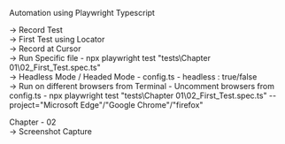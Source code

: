Automation using Playwright Typescript

-> Record Test <br/> 
-> First Test using Locator <br/> 
-> Record at Cursor <br/>
-> Run Specific file - npx playwright test "tests\\Chapter 01\\02_First_Test.spec.ts" <br/>
-> Headless Mode / Headed Mode - config.ts - headless : true/false <br/>
-> Run on different browsers from Terminal - Uncomment browsers from config.ts - npx playwright test "tests\\Chapter 01\\02_First_Test.spec.ts" --project="Microsoft Edge"/"Google Chrome"/"firefox" <br/>

Chapter - 02 <br/>
-> Screenshot Capture  <br/>

